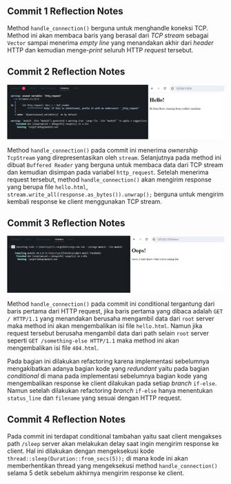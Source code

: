 ## Commit 1 Reflection Notes

Method `handle_connection()` berguna untuk menghandle koneksi TCP. Method ini akan membaca baris yang berasal dari *TCP stream* sebagai `Vector` sampai menerima *empty line* yang menandakan akhir dari *header* HTTP dan kemudian menge-*print* seluruh HTTP *request* tersebut.

## Commit 2 Reflection Notes

![Commit 2 screen capture](/images/commit2.png)

Method `handle_connection()` pada commit ini menerima *ownership* `TcpStream` yang direpresentasikan oleh `stream`. Selanjutnya pada method ini dibuat `Buffered Reader` yang berguna untuk membaca data dari TCP stream dan kemudian disimpan pada variabel `http_request`. Setelah menerima request tersebut, method `handle_connection()` akan mengirim response yang berupa file `hello.html`, `stream.write_all(response.as_bytes()).unwrap();` berguna untuk mengirim kembali response ke client menggunakan TCP stream. 

## Commit 3 Reflection Notes

![Commit 3 screen capture](/images/commit3.png)

Method `handle_connection()` pada commit ini conditional tergantung dari baris pertama dari HTTP request, jika baris pertama yang dibaca adalah `GET / HTTP/1.1` yang menandakan berusaha mengambil data dari `root` server maka method ini akan mengembalikan isi file `hello.html`. Namun jika request tersebut berusaha mengambil data dari path selain `root` server seperti `GET /something-else HTTP/1.1` maka method ini akan mengembalikan isi file `404.html`.

Pada bagian ini dilakukan refactoring karena implementasi sebelumnya mengakibatkan adanya bagian kode yang *redundant* yaitu pada bagian *conditional* di mana pada implementasi sebelumnya bagian kode yang mengembalikan response ke client dilakukan pada setiap *branch* `if-else`. Namun setelah dilakukan refactoring *branch* `if-else` hanya menentukan `status_line` dan `filename` yang sesuai dengan HTTP request.

## Commit 4 Reflection Notes

Pada commit ini terdapat conditional tambahan yaitu saat client mengakses path `/sleep` server akan melakukan delay saat ingin mengirim response ke client. Hal ini dilakukan dengan mengeksekusi kode `thread::sleep(Duration::from_secs(5));` di mana kode ini akan memberhentikan thread yang mengeksekusi method `handle_connection()` selama 5 detik sebelum akhirnya mengirim response ke client.  